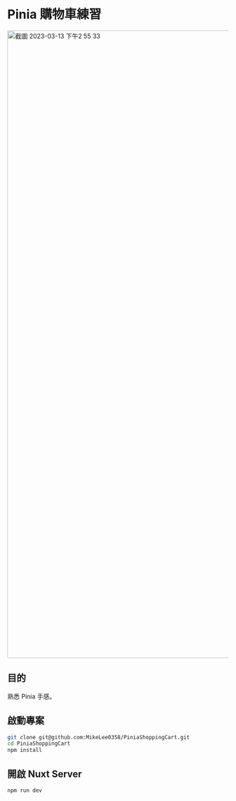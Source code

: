 # Pinia 購物車練習

<img width="1430" alt="截圖 2023-03-13 下午2 55 33" src="/public/images/picture.png">

## 目的

熟悉 Pinia 手感。

## 啟動專案

```bash
git clone git@github.com:MikeLee0358/PiniaShoppingCart.git
cd PiniaShoppingCart
npm install
```

## 開啟 Nuxt Server

```bash
npm run dev
```

